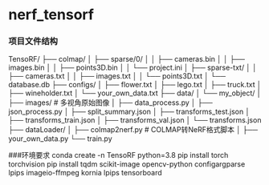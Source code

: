 # nerf_tensorf

### 项目文件结构
TensoRF/
├── colmap/
│ ├── sparse/0/
│ │ ├── cameras.bin
│ │ ├── images.bin
│ │ ├── points3D.bin
│ │ └── project.ini
│ ├── sparse-txt/
│ │ ├── cameras.txt
│ │ ├── images.txt
│ │ └── points3D.txt
│ └── database.db
├── configs/
│ ├── flower.txt
│ ├── lego.txt
│ ├── truck.txt
│ ├── wineholder.txt
│ └── your_own_data.txt
├── data/
│ └── my_object/ 
│ ├── images/ # 多视角原始图像
│ ├── data_process.py 
│ ├── json_process.py 
│ ├── split_summary.json
│ ├── transforms_test.json
│ ├── transforms_train.json
│ ├── transforms_val.json
│ └── transforms.json
├── dataLoader/
│ ├── colmap2nerf.py # COLMAP转NeRF格式脚本
│ ├── your_own_data.py 
└── train.py

###环境要求
conda create -n TensoRF python=3.8
pip install torch torchvision
pip install tqdm scikit-image opencv-python configargparse lpips imageio-ffmpeg kornia lpips tensorboard



